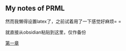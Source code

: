 ## My notes of PRML



然而我懒得设置latex了，之前试着用了一下感觉好麻烦=  =

就直接从obsidian粘贴到这里，仅作备份

[第一章](./PRML/chap1/chap1)




